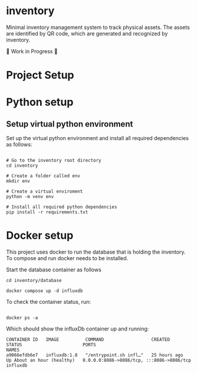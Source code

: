 # inventory

Minimal inventory management system to track physical assets. The assets are
identified by QR code, which are generated and recognized by inventory.

:construction: Work in Progress :construction:

# Project Setup

# Python setup

## Setup virtual python environment

Set up the virtual python environment and install all required dependencies
as follows:

```

# Go to the inventory root directory
cd inventory

# Create a folder called env
mkdir env

# Create a virtual enviroment
python -m venv env

# Install all required python dependencies
pip install -r requirements.txt

```

# Docker setup

This project uses docker to run the database that is holding the inventory.
To compose and run docker needs to be installed.

Start the database container as follows

```
cd inventory/database

docker compose up -d influxdb

```

To check the container status, run:

```

docker ps -a

```

Which should show the influxDb container up and running:

```
CONTAINER ID   IMAGE          COMMAND                  CREATED        STATUS                       PORTS                                       NAMES
a9066efdb6e7   influxdb:1.8   "/entrypoint.sh infl…"   25 hours ago   Up About an hour (healthy)   0.0.0.0:8086->8086/tcp, :::8086->8086/tcp   influxdb

```
